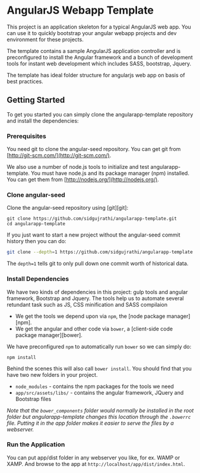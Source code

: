 # AngularJS Webapp Template

This project is an application skeleton for a typical AngularJS web app. You can use it to quickly bootstrap your angular webapp projects and dev environment for these projects.

The template contains a sample AngularJS application controller and is preconfigured to install the Angular framework and a bunch of development tools for instant web development which includes SASS, bootstrap, Jquery.

The template has ideal folder structure for angularjs web app on basis of best practices.

## Getting Started

To get you started you can simply clone the angularapp-template repository and install the dependencies:

### Prerequisites

You need git to clone the angular-seed repository. You can get git from
[http://git-scm.com/](http://git-scm.com/).

We also use a number of node.js tools to initialize and test angularapp-template. You must have node.js and
its package manager (npm) installed.  You can get them from [http://nodejs.org/](http://nodejs.org/).

### Clone angular-seed

Clone the angular-seed repository using [git][git]:

```
git clone https://github.com/sidgujrathi/angularapp-template.git
cd angularapp-template
```

If you just want to start a new project without the angular-seed commit history then you can do:

```bash
git clone --depth=1 https://github.com/sidgujrathi/angularapp-template.git <your-project-name>
```

The `depth=1` tells git to only pull down one commit worth of historical data.

### Install Dependencies

We have two kinds of dependencies in this project: gulp tools and angular framework, Bootstrap and Jquery.  The tools help
us to automate several retundant task such as JS, CSS minification and SASS compilaion

* We get the tools we depend upon via `npm`, the [node package manager][npm].
* We get the angular and other code via `bower`, a [client-side code package manager][bower].

We have preconfigured `npm` to automatically run `bower` so we can simply do:

```
npm install
```

Behind the scenes this will also call `bower install`.  You should find that you have two new
folders in your project.

* `node_modules` - contains the npm packages for the tools we need
* `app/src/assets/libs/` - contains the angular framework, JQuery and Bootstrap files

*Note that the `bower_components` folder would normally be installed in the root folder but
angularapp-template changes this location through the `.bowerrc` file.  Putting it in the app folder makes
it easier to serve the files by a webserver.*

### Run the Application

You can put app/dist folder in any webserver you like, for ex. WAMP or XAMP.
And browse to the app at `http://localhost/app/dist/index.html`.
